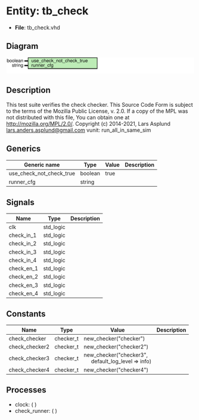 # Entity: tb_check

- **File**: tb_check.vhd
## Diagram

![Diagram](tb_check.svg "Diagram")
## Description

This test suite verifies the check checker.
This Source Code Form is subject to the terms of the Mozilla Public
License, v. 2.0. If a copy of the MPL was not distributed with this file,
You can obtain one at http://mozilla.org/MPL/2.0/.
Copyright (c) 2014-2021, Lars Asplund lars.anders.asplund@gmail.com
vunit: run_all_in_same_sim
## Generics

| Generic name             | Type    | Value | Description |
| ------------------------ | ------- | ----- | ----------- |
| use_check_not_check_true | boolean | true  |             |
| runner_cfg               | string  |       |             |
## Signals

| Name        | Type      | Description |
| ----------- | --------- | ----------- |
| clk         | std_logic |             |
| check_in_1  | std_logic |             |
|  check_in_2 | std_logic |             |
|  check_in_3 | std_logic |             |
|  check_in_4 | std_logic |             |
| check_en_1  | std_logic |             |
|  check_en_2 | std_logic |             |
|  check_en_3 | std_logic |             |
|  check_en_4 | std_logic |             |
## Constants

| Name           | Type      | Value                                                                                   | Description |
| -------------- | --------- | --------------------------------------------------------------------------------------- | ----------- |
| check_checker  | checker_t |  new_checker("checker")                                                                 |             |
| check_checker2 | checker_t |  new_checker("checker2")                                                                |             |
| check_checker3 | checker_t |  new_checker("checker3",<br><span style="padding-left:20px"> default_log_level => info) |             |
| check_checker4 | checker_t |  new_checker("checker4")                                                                |             |
## Processes
- clock: (  )
- check_runner: (  )
